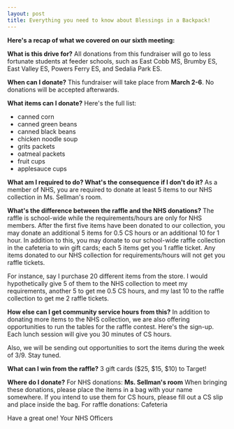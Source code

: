 ```yaml
---
layout: post
title: Everything you need to know about Blessings in a Backpack!
---
```

**Here's a recap of what we covered on our sixth meeting:**


**What is this drive for?**
All donations from this fundraiser will go to less fortunate students at feeder schools, such as East Cobb MS, Brumby ES, East Valley ES, Powers Ferry ES, and Sedalia Park ES.

**When can I donate?**
This fundraiser will take place from **March 2-6**. No donations will be accepted afterwards.

**What items can I donate?**
Here's the full list:
- canned corn
- canned green beans
- canned black beans
- chicken noodle soup
- grits packets
- oatmeal packets
- fruit cups
- applesauce cups

**What am I required to do? What's the consequence if I don't do it?**
As a member of NHS, you are required to donate at least 5 items to our NHS collection in Ms. Sellman's room. 

**What's the difference between the raffle and the NHS donations?**
The raffle is school-wide while the requirements/hours are only for NHS members.
After the first five items have been donated to our collection, you may donate an additional 5 items for 0.5 CS hours or an additional 10 for 1 hour. In addition to this, you may donate to our school-wide raffle collection in the cafeteria to win gift cards; each 5 items get you 1 raffle ticket. Any items donated to our NHS collection for requirements/hours will not get you raffle tickets.

For instance, say I purchase 20 different items from the store. I would hypothetically give 5 of them to the NHS collection to meet my requirements, another 5 to get me 0.5 CS hours, and my last 10 to the raffle collection to get me 2 raffle tickets.

**How else can I get community service hours from this?**
In addition to donating more items to the NHS collection, we are also offering opportunities to run the tables for the raffle contest. Here's the sign-up. Each lunch session will give you 30 minutes of CS hours.

Also, we will be sending out opportunities to sort the items during the week of 3/9. Stay tuned.

**What can I win from the raffle?**
3 gift cards ($25, $15, $10) to Target! 

**Where do I donate?**
For NHS donations: **Ms. Sellman's room**
When bringing these donations, please place the items in a bag with your name somewhere. If you intend to use them for CS hours, please fill out a CS slip and place inside the bag. 
For raffle donations: Cafeteria
	
Have a great one!
Your NHS Officers
